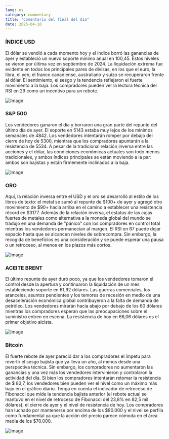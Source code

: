 ```yaml
---
lang: es
category: commentary
title: "Comentario del final del día"
date: 2025-04-10
---
```


### ÍNDICE USD

El dólar se vendió a cada momento hoy y el índice borró las ganancias de ayer y estableció un nuevo soporte mínimo anual en 100,45. Estos niveles se vieron por última vez en septiembre de 2024. La liquidación extrema fue evidente en todos los principales pares de divisas, en los que el euro, la libra, el yen, el franco canadiense, australiano y suizo se recuperaron frente al dólar. El sentimiento, el sesgo y la tendencia reflejaron el fuerte movimiento a la baja. Los compradores pueden ver la lectura técnica del RSI en 29 como un incentivo para un rebote. 

![Image](https://markleighedu.github.io/img/Apr-2025/10-Apr-2025/usdindex.jpg)

### S&P 500

Los vendedores ganaron el día y borraron una gran parte del repunte del último día de ayer. El soporte en 5143 estaba muy lejos de los mínimos semanales de 4842. Los vendedores intentarán romper por debajo del cierre de hoy de 5300, mientras que los compradores apuntarán a la resistencia de 5534. A pesar de la tradicional relación inversa entre las acciones y el dólar, las condiciones económicas actuales son todo menos tradicionales, y ambos índices principales se están moviendo a la par: ambos son bajistas y están firmemente inclinados a la baja.

![Image](https://markleighedu.github.io/img/Apr-2025/10-Apr-2025/sp500.jpg)

### ORO

Aquí, la relación inversa entre el USD y el oro se desarrolló al estilo de los libros de texto: el metal se sumó al repunte de $100+ de ayer y agregó otro movimiento de $90+ hacia arriba en el camino a establecer una resistencia récord en $3177. Además de la relación inversa, el estatus de las cajas fuertes de metales como alternativa a la moneda global del mundo se tradujo en una demanda de "pánico" con los compradores en control total mientras los vendedores permanecían al margen. El RSI en 67 puede dejar espacio hasta que se alcancen niveles de sobrecompra. Sin embargo, la recogida de beneficios es una consideración y se puede esperar una pausa o un retroceso, al menos en los plazos más cortos. 

![Image](https://markleighedu.github.io/img/Apr-2025/10-Apr-2025/gold.jpg)

### ACEITE BRENT

El último repunte de ayer duró poco, ya que los vendedores tomaron el control desde la apertura y continuaron la liquidación de un mes estableciendo soporte en 61,92 dólares. Las guerras comerciales, los aranceles, asuntos pendientes y los temores de recesión en medio de una desaceleración económica global contribuyeron a la falta de demanda de petróleo. Los vendedores mirarán hacia abajo por debajo de los 60 dólares mientras los compradores esperan que las preocupaciones sobre el suministro entren en escena. La resistencia de hoy en 66,06 dólares es el primer objetivo alcista.

![Image](https://markleighedu.github.io/img/Apr-2025/10-Apr-2025/brentoil.jpg)

### Bitcoin

El fuerte rebote de ayer pareció dar a los compradores el ímpetu para revertir el sesgo bajista que ya lleva un año, al menos desde una perspectiva técnica. Sin embargo, los compradores no aumentaron las ganancias y una vez más los vendedores intervinieron y controlaron la actividad del día. Si bien los compradores intentarán retomar la resistencia de $ 83,7, los vendedores bien pueden ver el nivel como un máximo más bajo en el gráfico diario. Tenga en cuenta el indicador de retroceso de Fibonacci que mide la tendencia bajista anterior (el rebote actual se mantuvo en el nivel de retroceso de Fibonacci del 23,8% en 82,5 mil dólares), el cierre de ayer y el nivel de resistencia de hoy. Los compradores han luchado por mantenerse por encima de los $80.000 y el nivel se perfila como fundamental ya que la acción del precio parece cómoda en el área media de los $70.000.

![Image](https://markleighedu.github.io/img/Apr-2025/10-Apr-2025/bitcoin.jpg)

